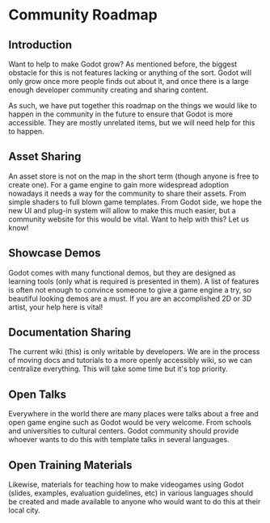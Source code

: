 # Community Roadmap

## Introduction

Want to help to make Godot grow? As mentioned before, the biggest obstacle for this is not features lacking or anything of the sort. Godot will only grow once more people finds out about it, and once there is a large enough developer community creating and sharing content. 

As such, we have put together this roadmap on the things we would like to happen in the community in the future to ensure that Godot is more accessible. They are mostly unrelated items, but we will need help for this to happen.

## Asset Sharing

An asset store is not on the map in the short term (though anyone is free to create one). For a game engine to gain more widespread adoption nowadays it needs a way for the community to share their assets. From simple shaders to full blown game templates. From Godot side, we hope the new UI and plug-in system will allow to make this much easier, but a community website for this would be vital. Want to help with this? Let us know!

## Showcase Demos

Godot comes with many functional demos, but they are designed as learning tools (only what is required is presented in them). A list of features is often not enough to convince someone to give a game engine a try, so beautiful looking demos are a must. If you are an accomplished 2D or 3D artist, your help here is vital! 

## Documentation Sharing

The current wiki (this) is only writable by developers. We are in the process of moving docs and tutorials to a more openly accessibly wiki, so we can centralize everything. This will take some time but it's top priority.

## Open Talks

Everywhere in the world there are many places were talks about a free and open game engine such as Godot would be very welcome. From schools and universities to cultural centers. Godot community should provide whoever wants to do this with template talks in several languages.

## Open Training Materials

Likewise, materials for teaching how to make videogames using Godot (slides, examples, evaluation guidelines, etc) in various languages should be created and made available to anyone who would want to do this at their local city.


